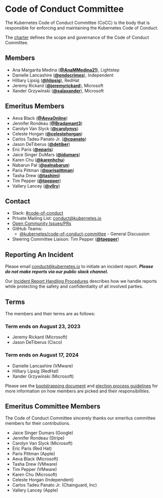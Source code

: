 <!---
This is an autogenerated file!

Please do not edit this file directly, but instead make changes to the
sigs.yaml file in the project root.

To understand how this file is generated, see https://git.k8s.io/community/generator/README.md
--->
# Code of Conduct Committee

The Kubernetes Code of Conduct Committee (CoCC) is the body that is responsible for enforcing and maintaining the Kubernetes Code of Conduct.

The [charter](charter.md) defines the scope and governance of the Code of Conduct Committee.

## Members

* Ana Margarita Medina (**[@AnaMMedina21](https://github.com/AnaMMedina21)**), Lightstep
* Danielle Lancashire (**[@endocrimes](https://github.com/endocrimes)**), Independent
* Hilliary Lipsig (**[@hlipsig](https://github.com/hlipsig)**), RedHat
* Jeremy Rickard (**[@jeremyrickard](https://github.com/jeremyrickard)**), Microsoft
* Xander Grzywinski (**[@salaxander](https://github.com/salaxander)**), Microsoft

## Emeritus Members

* Aeva Black (**[@AevaOnline](https://github.com/AevaOnline)**)
* Jennifer Rondeau (**[@Bradamant3](https://github.com/Bradamant3)**)
* Carolyn Van Slyck (**[@carolynvs](https://github.com/carolynvs)**)
* Celeste Horgan (**[@celestehorgan](https://github.com/celestehorgan)**)
* Carlos Tadeu Panato Jr. (**[@cpanato](https://github.com/cpanato)**)
* Jason DeTiberus (**[@detiber](https://github.com/detiber)**)
* Eric Paris (**[@eparis](https://github.com/eparis)**)
* Jaice Singer DuMars (**[@jdumars](https://github.com/jdumars)**)
* Karen Chu (**[@karenhchu](https://github.com/karenhchu)**)
* Nabarun Pal (**[@palnabarun](https://github.com/palnabarun)**)
* Paris Pittman (**[@parispittman](https://github.com/parispittman)**)
* Tasha Drew (**[@tashimi](https://github.com/tashimi)**)
* Tim Pepper (**[@tpepper](https://github.com/tpepper)**)
* Vallery Lancey (**[@vllry](https://github.com/vllry)**)

## Contact
- Slack: [#code-of-conduct](https://kubernetes.slack.com/messages/code-of-conduct)
- Private Mailing List: conduct@kubernetes.io
- [Open Community Issues/PRs](https://github.com/kubernetes/community/labels/committee%2Fcode-of-conduct)
- GitHub Teams:
    - [@kubernetes/code-of-conduct-committee](https://github.com/orgs/kubernetes/teams/code-of-conduct-committee) - General Discussion
- Steering Committee Liaison: Tim Pepper (**[@tpepper](https://github.com/tpepper)**)

[subproject-definition]: https://github.com/kubernetes/community/blob/master/governance.md#subprojects
<!-- BEGIN CUSTOM CONTENT -->

## Reporting An Incident

Please email conduct@kubernetes.io to initiate an incident report. **_Please do not make reports via our public slack channel._**

Our [Incident Report Handling Procedures](incident-process.md) describes how we handle reports while protecting the safety and confidentiality of all involved parties.

## Terms

The members and their terms are as follows:

### Term ends on August 23, 2023

- Jeremy Rickard (Microsoft)
- Jason DeTiberus (Cisco)

### Term ends on August 17, 2024

- Danielle Lancashire (VMware)
- Hilliary Lipsig (RedHat)
- Xander Grzywinski (Microsoft)

Please see the [bootstrapping document](./bootstrapping-process.md) and [election process guidelines](election.md) for more information on how members are picked and their responsibilities.

## Emeritus Committee Members

The Code of Conduct Committee sincerely thanks our emeritus committee members for their contributions.

- Jaice Singer Dumars (Google)
- Jennifer Rondeau (Stripe)
- Carolyn Van Slyck (Microsoft)
- Eric Paris (Red Hat)
- Paris Pittman (Apple)
- Aeva Black (Microsoft)
- Tasha Drew (VMware)
- Tim Pepper (VMware)
- Karen Chu (Microsoft)
- Celeste Horgan (Independent)
- Carlos Tadeu Panato Jr. (Chainguard, Inc)
- Vallery Lancey (Apple)

<!-- END CUSTOM CONTENT -->
